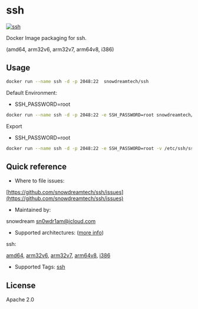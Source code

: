 # ssh

[![ssh](http://dockeri.co/image/snowdreamtech/ssh)](https://hub.docker.com/r/snowdreamtech/ssh)

Docker Image packaging for ssh.

(amd64, arm32v6, arm32v7, arm64v8, i386)

## Usage

```bash
docker run --name ssh -d -p 2048:22  snowdreamtech/ssh
```

Default Environment:

- SSH_PASSWORD=root

```bash
docker run --name ssh -d -p 2048:22 -e SSH_PASSWORD=root snowdreamtech/ssh
```

Export

- SSH_PASSWORD=root

```bash
docker run --name ssh -d -p 2048:22 -e SSH_PASSWORD=root -v /etc/ssh/sshd_config:/etc/ssh/sshd_config: -v /root/.ssh:/root/.ssh snowdreamtech/ssh
```

## Quick reference

- Where to file issues:

[https://github.com/snowdreamtech/ssh/issues](https://github.com/snowdreamtech/ssh/issues)

- Maintained by:

snowdream <sn0wdr1am@icloud.com>

- Supported architectures: ([more info](https://github.com/docker-library/official-images#architectures-other-than-amd64))

ssh:

[amd64](https://hub.docker.com/repository/docker/snowdreamtechamd64/ssh), [arm32v6](https://hub.docker.com/repository/docker/snowdreamtecharm32v6/ssh), [arm32v7](https://hub.docker.com/repository/docker/snowdreamtecharm32v7/ssh), [arm64v8](https://hub.docker.com/repository/docker/snowdreamtecharm64v8/ssh), [i386](https://hub.docker.com/repository/docker/snowdreamtechi386/ssh)

- Supported Tags:
  [ssh](https://cloud.docker.com/u/snowdreamtech/repository/docker/snowdreamtech/ssh/tags)

## License

Apache 2.0
